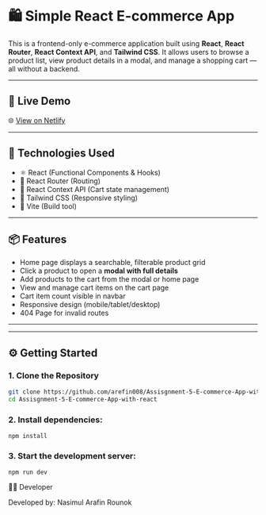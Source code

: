 # 🛍️ Simple React E-commerce App

This is a frontend-only e-commerce application built using **React**, **React Router**, **React Context API**, and **Tailwind CSS**. It allows users to browse a product list, view product details in a modal, and manage a shopping cart — all without a backend.

---

## 🔗 Live Demo

🌐 [View on Netlify](https://e-commerce-app-with-react-assignment5.netlify.app/)  

---

## 🧰 Technologies Used

- ⚛️ React (Functional Components & Hooks)
- 🔁 React Router (Routing)
- 🛒 React Context API (Cart state management)
- 🎨 Tailwind CSS (Responsive styling)
- 🚀 Vite (Build tool)

---

## 📦 Features

- Home page displays a searchable, filterable product grid
- Click a product to open a **modal with full details**
- Add products to the cart from the modal or home page
- View and manage cart items on the cart page
- Cart item count visible in navbar
- Responsive design (mobile/tablet/desktop)
- 404 Page for invalid routes

---


---

## ⚙️ Getting Started

### 1. Clone the Repository

```bash
git clone https://github.com/arefin008/Assisgnment-5-E-commerce-App-with-react.git
cd Assisgnment-5-E-commerce-App-with-react
```
### 2. Install dependencies:
```
npm install
```
### 3. Start the development server:
```
npm run dev
```

👨‍💻 Developer

Developed by: Nasimul Arafin Rounok
